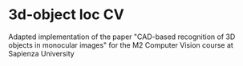# 3d-object loc CV
 Adapted implementation of the paper "CAD-based recognition of 3D objects in monocular images" for the M2 Computer Vision course at Sapienza University
